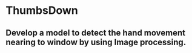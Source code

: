# ThumbsDown
## Develop a model to detect the hand movement nearing to window by using Image processing.

